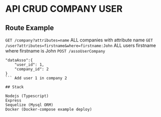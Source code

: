 # API CRUD COMPANY USER

## Route Example
`GET /company?attributes=name` ALL companies with attribute name
`GET /user?attributes=firstname&where=firstname:John` ALL users firstname where firstname is John 
`POST /assoUserCompany` 
```
"dataAsso":{
    "user_id": 1,
    "company_id": 2
}
``` Add user 1 in company 2

## Stack

Nodejs (Typescript)
Express
Sequelize (Mysql ORM)
Docker (Docker-compose example deploy)